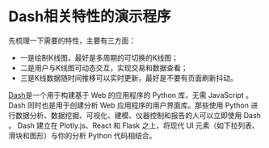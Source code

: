 # Dash相关特性的演示程序

先梳理一下需要的特性，主要有三方面：
* 一是绘制K线图，最好是多周期的可切换的K线图；
* 二是用户与K线图可动态交互，实现交易和数据查看；
* 三是K线数据随时间推移可以实时更新，最好是不要有页面刷新抖动。

[Dash](https://dash.plotly.com/)是一个用于构建基于 Web 的应用程序的 Python 库，无需 JavaScript 。
Dash 同时也是用于创建分析 Web 应用程序的用户界面库。那些使用 Python 进行数据分析、数据挖掘、可视化、建模、仪器控制和报告的人可以立即使用 Dash 。
Dash 建立在 Plotly.js、React 和 Flask 之上，将现代 UI 元素（如下拉列表、滑块和图形）与你的分析 Python 代码相结合。
